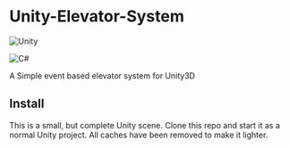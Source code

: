 # Unity-Elevator-System

![Unity](https://img.shields.io/badge/unity-%23000000.svg?style=for-the-badge&logo=unity&logoColor=white)
  
![C#](https://img.shields.io/badge/c%23-%23239120.svg?style=for-the-badge&logo=c-sharp&logoColor=white)
  

A Simple event based elevator system for Unity3D

## Install
This is a small, but complete Unity scene. Clone this repo and start it as a normal Unity project. All caches have been removed to make it lighter.
